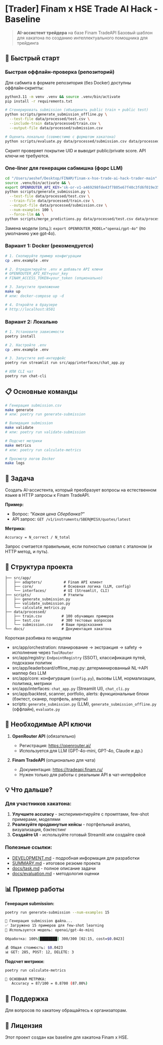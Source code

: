 # \[Trader\] Finam x HSE Trade AI Hack - Baseline

> **AI-ассистент трейдера** на базе Finam TradeAPI
> Базовый шаблон для хакатона по созданию интеллектуального помощника для трейдинга

## 🚀 Быстрый старт

### Быстрая оффлайн‑проверка (репозиторий)

Для сабмита в формате репозитория (без Docker) доступны оффлайн‑скрипты:

```bash
python3.11 -m venv .venv && source .venv/bin/activate
pip install -r requirements.txt

# Сгенерировать submission (объединить public train + public test)
python scripts/generate_submission_offline.py \
  --test-file data/processed/test.csv \
  --include-train data/processed/train.csv \
  --output-file data/processed/submission.csv

# Оценить локально (совместимо с форматом хакатона)
python scripts/evaluate.py data/processed/submission.csv data/processed/test.csv data/processed/train.csv
```

Скрипт проверяет покрытие UID и выводит public/private score. API ключи не требуются.

### One‑liner для генерации сабмишна (форс LLM)

```bash
cd "/Users/aeshef/Desktop/FINAM/finam-x-hse-trade-ai-hack-trader-main" && \
source .venv/bin/activate && \
export OPENROUTER_API_KEY='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' && \
python scripts/generate_submission.py \
  --test-file data/processed/test.csv \
  --train-file data/processed/train.csv \
  --output-file data/processed/submission.csv \
  --num-examples 100 \
  --force-llm && \
python scripts/merge_predictions.py data/processed/test.csv data/processed/submission.csv data/processed/test_diagnostics.csv
```

Замена модели (опц.): `export OPENROUTER_MODEL="openai/gpt-4o"` (по умолчанию уже gpt‑4o).

### Вариант 1: Docker (рекомендуется)

```bash
# 1. Скопируйте пример конфигурации
cp .env.example .env

# 2. Отредактируйте .env и добавьте API ключи
# OPENROUTER_API_KEY=your_key
# FINAM_ACCESS_TOKEN=your_token (опционально)

# 3. Запустите приложение
make up
# или: docker-compose up -d

# 4. Откройте в браузере
# http://localhost:8501
```

### Вариант 2: Локально

```bash
# 1. Установите зависимости
poetry install

# 2. Настройте .env
cp .env.example .env

# 3. Запустите веб-интерфейс
poetry run streamlit run src/app/interfaces/chat_app.py

# ИЛИ CLI чат
poetry run chat-cli
```

## 📋 Основные команды

```bash
# Генерация submission.csv
make generate
# или: poetry run generate-submission

# Валидация submission
make validate
# или: poetry run validate-submission

# Подсчет метрики
make metrics
# или: poetry run calculate-metrics

# Просмотр логов Docker
make logs
```

## 🎯 Задача

Создать AI-ассистента, который преобразует вопросы на естественном языке в HTTP запросы к Finam TradeAPI.

**Пример:**
- Вопрос: *"Какая цена Сбербанка?"*
- API запрос: `GET /v1/instruments/SBER@MISX/quotes/latest`

**Метрика:**
```
Accuracy = N_correct / N_total
```

Запрос считается правильным, если полностью совпал с эталоном (и HTTP метод, и путь).

## 📁 Структура проекта

```
├── src/app/
│   ├── adapters/          # Finam API клиент
│   ├── core/              # Основная логика (LLM, config)
│   └── interfaces/        # UI (Streamlit, CLI)
├── scripts/               # Утилиты
│   ├── generate_submission.py
│   ├── validate_submission.py
│   └── calculate_metrics.py
├── data/processed/
│   ├── train.csv         # 100 обучающих примеров
│   ├── test.csv          # 300 тестовых вопросов
│   └── submission.csv    # Ваши предсказания
└── docs/                 # Документация хакатона
```

Короткая разбивка по модулям

- src/app/orchestration: планирование → экстракция → safety → исполнение через `ToolRouter`
- src/app/registry: `EndpointRegistry` (SSOT), классификация путей, подсказки политик
- src/app/leaderboard/offline_map.py: детерминированный NL→API маппер без LLM
- src/app/core: конфигурация (`config.py`), вызовы LLM, нормализации, политика, метрики
- src/app/interfaces: `chat_app.py` (Streamlit UI), `chat_cli.py`
- src/app/backtest, scanner, portfolio, alerts: функциональные блоки (бэктест, сканер, портфель, алерты)
- scripts: `generate_submission.py` (LLM), `generate_submission_offline.py` (оффлайн), `evaluate.py`

## 🔑 Необходимые API ключи

1. **OpenRouter API** (обязательно)
   - Регистрация: https://openrouter.ai/
   - Используется для LLM (GPT-4o-mini, GPT-4o, Claude и др.)

2. **Finam TradeAPI** (опционально для чата)
   - Документация: https://tradeapi.finam.ru/
   - Нужен только для работы с реальным API в чат-интерфейсе

## 💡 Что дальше?

### Для участников хакатона:
1. **Улучшите accuracy** - экспериментируйте с промптами, few-shot примерами, моделями
2. **Реализуйте продвинутые кейсы** - портфельный анализ, визуализация, бэктестинг
3. **Создайте UI** - используйте готовый Streamlit или создайте свой

### Полезные ссылки:
- [DEVELOPMENT.md](DEVELOPMENT.md) - подробная информация для разработки
- [SUMMARY.md](SUMMARY.md) - итоговое резюме проекта
- [docs/task.md](docs/task.md) - полное описание задачи
- [docs/evaluation.md](docs/evaluation.md) - методология оценки

## 📊 Пример работы

**Генерация submission:**
```bash
poetry run generate-submission --num-examples 15

🚀 Генерация submission файла...
✅ Загружено 15 примеров для few-shot learning
🤖 Используется модель: openai/gpt-4o-mini

Обработка: 100%|████████| 300/300 [02:15, cost=$0.0423]

💰 Общая стоимость: $0.0423
📊 GET: 285, POST: 12, DELETE: 3
```

**Подсчет метрики:**
```bash
poetry run calculate-metrics

🎯 ОСНОВНАЯ МЕТРИКА:
   Accuracy = 87/100 = 0.8700 (87.00%)
```

## 🤝 Поддержка

Для вопросов по хакатону обращайтесь к организаторам.

## 📄 Лицензия

Этот проект создан как baseline для хакатона Finam x HSE.
